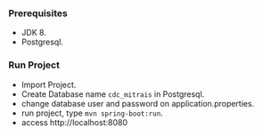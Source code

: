 ### Prerequisites
- JDK 8.
- Postgresql.

### Run Project
- Import Project.
- Create Database name ```cdc_mitrais``` in Postgresql.
- change database user and password on application.properties.
- run project, type ```mvn spring-boot:run```.
- access http://localhost:8080